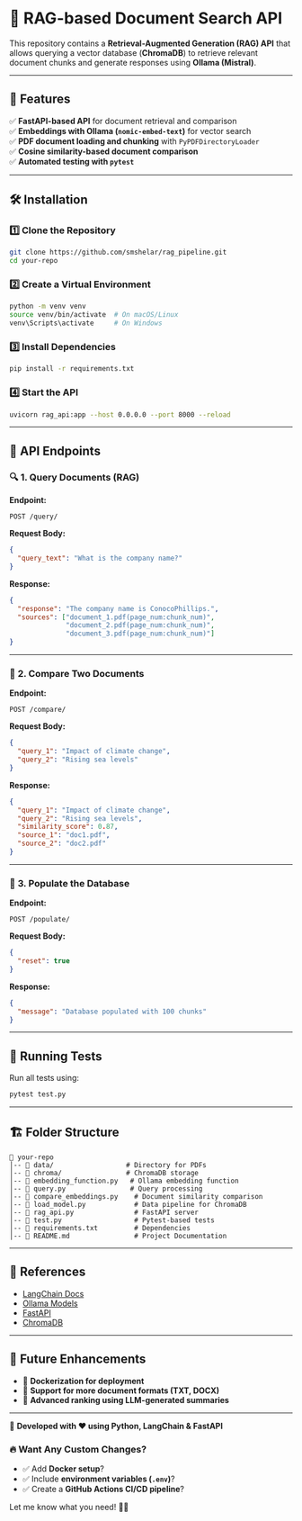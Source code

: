 # 🚀 RAG-based Document Search API

This repository contains a **Retrieval-Augmented Generation (RAG) API** that allows querying a vector database (**ChromaDB**) to retrieve relevant document chunks and generate responses using **Ollama (Mistral)**.  

---

## 📌 Features
✅ **FastAPI-based API** for document retrieval and comparison  
✅ **Embeddings with Ollama (`nomic-embed-text`)** for vector search  
✅ **PDF document loading and chunking** with `PyPDFDirectoryLoader`  
✅ **Cosine similarity-based document comparison**  
✅ **Automated testing with `pytest`**  

---

## 🛠️ Installation

### 1️⃣ **Clone the Repository**
```bash
git clone https://github.com/smshelar/rag_pipeline.git
cd your-repo
```

### 2️⃣ **Create a Virtual Environment**
```bash
python -m venv venv
source venv/bin/activate  # On macOS/Linux
venv\Scripts\activate     # On Windows
```

### 3️⃣ **Install Dependencies**
```bash
pip install -r requirements.txt
```

### 4️⃣ **Start the API**
```bash
uvicorn rag_api:app --host 0.0.0.0 --port 8000 --reload
```

---

## 🚀 API Endpoints

### 🔍 **1. Query Documents (RAG)**
**Endpoint:**  
```http
POST /query/
```
**Request Body:**
```json
{
  "query_text": "What is the company name?"
}
```
**Response:**
```json
{
  "response": "The company name is ConocoPhillips.",
  "sources": ["document_1.pdf(page_num:chunk_num)", 
              "document_2.pdf(page_num:chunk_num)", 
              "document_3.pdf(page_num:chunk_num)"]
}
```

---

### 🔄 **2. Compare Two Documents**
**Endpoint:**  
```http
POST /compare/
```
**Request Body:**
```json
{
  "query_1": "Impact of climate change",
  "query_2": "Rising sea levels"
}
```
**Response:**
```json
{
  "query_1": "Impact of climate change",
  "query_2": "Rising sea levels",
  "similarity_score": 0.87,
  "source_1": "doc1.pdf",
  "source_2": "doc2.pdf"
}
```

---

### 📂 **3. Populate the Database**
**Endpoint:**  
```http
POST /populate/
```
**Request Body:**
```json
{
  "reset": true
}
```
**Response:**
```json
{
  "message": "Database populated with 100 chunks"
}
```

---

## 🧪 Running Tests
Run all tests using:
```bash
pytest test.py
```

---

## 🏗️ Folder Structure

```
📁 your-repo
│-- 📂 data/                  # Directory for PDFs
│-- 📂 chroma/                # ChromaDB storage
│-- 📜 embedding_function.py   # Ollama embedding function
│-- 📜 query.py                # Query processing
│-- 📜 compare_embeddings.py    # Document similarity comparison
│-- 📜 load_model.py            # Data pipeline for ChromaDB
│-- 📜 rag_api.py               # FastAPI server
│-- 📜 test.py                  # Pytest-based tests
│-- 📜 requirements.txt         # Dependencies
│-- 📜 README.md                # Project Documentation
```

---

## 🔗 References
- [LangChain Docs](https://python.langchain.com/)
- [Ollama Models](https://ollama.com/)
- [FastAPI](https://fastapi.tiangolo.com/)
- [ChromaDB](https://github.com/chroma-core/chroma)

---

## 🎯 Future Enhancements
- 🔹 **Dockerization for deployment**  
- 🔹 **Support for more document formats (TXT, DOCX)**  
- 🔹 **Advanced ranking using LLM-generated summaries**  

---
🚀 **Developed with ❤️ using Python, LangChain & FastAPI**



### 🔥 **Want Any Custom Changes?**
- ✅ Add **Docker setup**?  
- ✅ Include **environment variables (`.env`)**?  
- ✅ Create a **GitHub Actions CI/CD pipeline**?  

Let me know what you need! 🚀🔥
